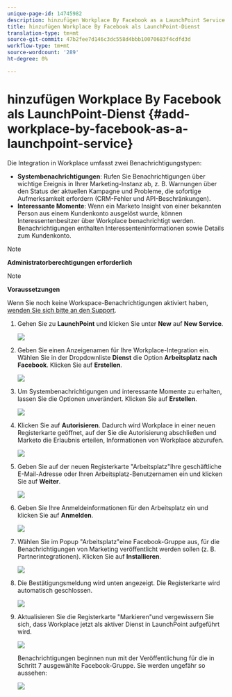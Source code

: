 ```yaml
---
unique-page-id: 14745982
description: hinzufügen Workplace By Facebook as a LaunchPoint Service - Marketing Docs - Produktdokumentation
title: hinzufügen Workplace By Facebook als LaunchPoint-Dienst
translation-type: tm+mt
source-git-commit: 47b2fee7d146c3dc558d4bbb10070683f4cdfd3d
workflow-type: tm+mt
source-wordcount: '289'
ht-degree: 0%

---
```



# hinzufügen Workplace By Facebook als LaunchPoint-Dienst {#add-workplace-by-facebook-as-a-launchpoint-service}

Die Integration in Workplace umfasst zwei Benachrichtigungstypen:

* **Systembenachrichtigungen**: Rufen Sie Benachrichtigungen über wichtige Ereignis in Ihrer Marketing-Instanz ab, z. B. Warnungen über den Status der aktuellen Kampagne und Probleme, die sofortige Aufmerksamkeit erfordern (CRM-Fehler und API-Beschränkungen).
* **Interessante Momente**: Wenn ein Marketo Insight von einer bekannten Person aus einem Kundenkonto ausgelöst wurde, können Interessentenbesitzer über Workplace benachrichtigt werden. Benachrichtigungen enthalten Interessenteninformationen sowie Details zum Kundenkonto.

>[!NOTE]
>
>**Administratorberechtigungen erforderlich**

>[!NOTE]
>
>**Voraussetzungen**
>
>Wenn Sie noch keine Workspace-Benachrichtigungen aktiviert haben, [wenden Sie sich bitte an den Support](http://docs.marketo.com/cdn-cgi/l/email-protection#5b282e2b2b34292f1b363a29303e2f3475383436).

1. Gehen Sie zu **LaunchPoint** und klicken Sie unter **New** auf **New Service**.

   ![](assets/image2017-11-27-14-3a13-3a18-1.png)

1. Geben Sie einen Anzeigenamen für Ihre Workplace-Integration ein. Wählen Sie in der Dropdownliste **Dienst** die Option **Arbeitsplatz nach Facebook**. Klicken Sie auf **Erstellen**.

   ![](assets/newservice.png)

1. Um Systembenachrichtigungen und interessante Momente zu erhalten, lassen Sie die Optionen unverändert. Klicken Sie auf **Erstellen**.

   ![](assets/create.png)

1. Klicken Sie auf **Autorisieren**. Dadurch wird Workplace in einer neuen Registerkarte geöffnet, auf der Sie die Autorisierung abschließen und Marketo die Erlaubnis erteilen, Informationen von Workplace abzurufen.

   ![](assets/authorize.png)

1. Geben Sie auf der neuen Registerkarte &quot;Arbeitsplatz&quot;Ihre geschäftliche E-Mail-Adresse oder Ihren Arbeitsplatz-Benutzernamen ein und klicken Sie auf **Weiter**.

   ![](assets/workplacelogin.png)

1. Geben Sie Ihre Anmeldeinformationen für den Arbeitsplatz ein und klicken Sie auf **Anmelden**.

   ![](assets/workplacelogininfo.png)

1. Wählen Sie im Popup &quot;Arbeitsplatz&quot;eine Facebook-Gruppe aus, für die Benachrichtigungen von Marketing veröffentlicht werden sollen (z. B. Partnerintegrationen). Klicken Sie auf **Installieren**.

   ![](assets/installmarketo.png)

1. Die Bestätigungsmeldung wird unten angezeigt. Die Registerkarte wird automatisch geschlossen.

   ![](assets/success.png)

1. Aktualisieren Sie die Registerkarte &quot;Markieren&quot;und vergewissern Sie sich, dass Workplace jetzt als aktiver Dienst in LaunchPoint aufgeführt wird.

   ![](assets/confirm.png)

   Benachrichtigungen beginnen nun mit der Veröffentlichung für die in Schritt 7 ausgewählte Facebook-Gruppe. Sie werden ungefähr so aussehen:

   ![](assets/example.png)

